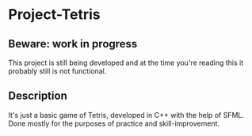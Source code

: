 # Project-Tetris

## Beware: work in progress
This project is still being developed and at the time you're reading this it probably still is not functional.

## Description
It's just a basic game of Tetris, developed in C++ with the help of SFML.  
Done mostly for the purposes of practice and skill-improvement.
